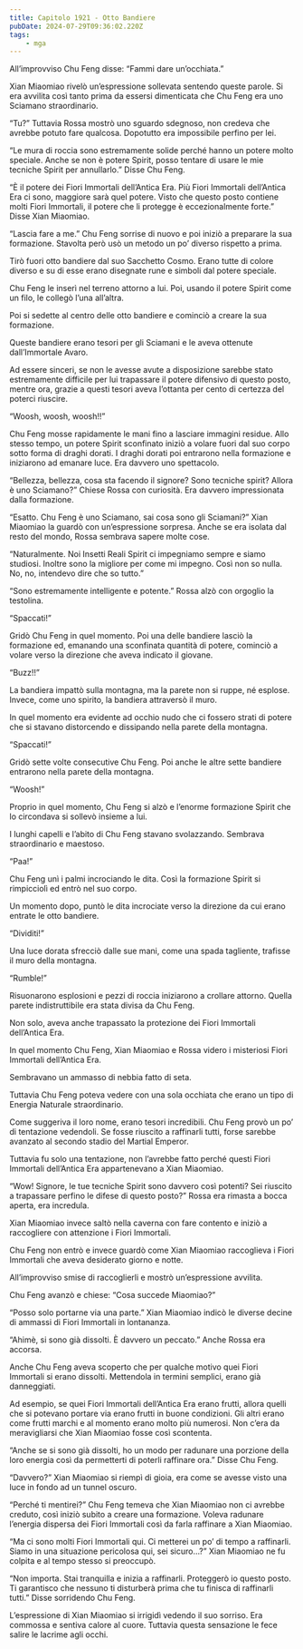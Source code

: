 ```yaml
---
title: Capitolo 1921 - Otto Bandiere
pubDate: 2024-07-29T09:36:02.220Z
tags:
    - mga
---
```


All’improvviso Chu Feng disse: “Fammi dare un’occhiata.”

Xian Miaomiao rivelò un’espressione sollevata sentendo queste parole. Si era avvilita così tanto prima da essersi dimenticata che Chu Feng era uno Sciamano straordinario.

“Tu?” Tuttavia Rossa mostrò uno sguardo sdegnoso, non credeva che avrebbe potuto fare qualcosa. Dopotutto era impossibile perfino per lei.

“Le mura di roccia sono estremamente solide perché hanno un potere molto speciale. Anche se non è potere Spirit, posso tentare di usare le mie tecniche Spirit per annullarlo.” Disse Chu Feng.

“È il potere dei Fiori Immortali dell’Antica Era. Più Fiori Immortali dell’Antica Era ci sono, maggiore sarà quel potere. Visto che questo posto contiene molti Fiori Immortali, il potere che li protegge è eccezionalmente forte.” Disse Xian Miaomiao.

“Lascia fare a me.” Chu Feng sorrise di nuovo e poi iniziò a preparare la sua formazione. Stavolta però usò un metodo un po’ diverso rispetto a prima.

Tirò fuori otto bandiere dal suo Sacchetto Cosmo. Erano tutte di colore diverso e su di esse erano disegnate rune e simboli dal potere speciale.

Chu Feng le inserì nel terreno attorno a lui. Poi, usando il potere Spirit come un filo, le collegò l’una all’altra.

Poi si sedette al centro delle otto bandiere e cominciò a creare la sua formazione.

Queste bandiere erano tesori per gli Sciamani e le aveva ottenute dall’Immortale Avaro.

Ad essere sinceri, se non le avesse avute a disposizione sarebbe stato estremamente difficile per lui trapassare il potere difensivo di questo posto, mentre ora, grazie a questi tesori aveva l’ottanta per cento di certezza del poterci riuscire.

“Woosh, woosh, woosh!!”

Chu Feng mosse rapidamente le mani fino a lasciare immagini residue. Allo stesso tempo, un potere Spirit sconfinato iniziò a volare fuori dal suo corpo sotto forma di draghi dorati. I draghi dorati poi entrarono nella formazione e iniziarono ad emanare luce. Era davvero uno spettacolo.

“Bellezza, bellezza, cosa sta facendo il signore? Sono tecniche spirit? Allora è uno Sciamano?” Chiese Rossa con curiosità. Era davvero impressionata dalla formazione.

“Esatto. Chu Feng è uno Sciamano, sai cosa sono gli Sciamani?” Xian Miaomiao la guardò con un’espressione sorpresa. Anche se era isolata dal resto del mondo, Rossa sembrava sapere molte cose.

“Naturalmente. Noi Insetti Reali Spirit ci impegniamo sempre e siamo studiosi. Inoltre sono la migliore per come mi impegno. Così non so nulla. No, no, intendevo dire che so tutto.”

“Sono estremamente intelligente e potente.” Rossa alzò con orgoglio la testolina.

“Spaccati!”

Gridò Chu Feng in quel momento. Poi una delle bandiere lasciò la formazione ed, emanando una sconfinata quantità di potere, cominciò a volare verso la direzione che aveva indicato il giovane.

“Buzz!!”

La bandiera impattò sulla montagna, ma la parete non si ruppe, né esplose. Invece, come uno spirito, la bandiera attraversò il muro.

In quel momento era evidente ad occhio nudo che ci fossero strati di potere che si stavano distorcendo e dissipando nella parete della montagna.

“Spaccati!”

Gridò sette volte consecutive Chu Feng. Poi anche le altre sette bandiere entrarono nella parete della montagna.

“Woosh!”

Proprio in quel momento, Chu Feng si alzò e l’enorme formazione Spirit che lo circondava si sollevò insieme a lui.

I lunghi capelli e l’abito di Chu Feng stavano svolazzando. Sembrava straordinario e maestoso.

“Paa!”

Chu Feng unì i palmi incrociando le dita. Così la formazione Spirit si rimpicciolì ed entrò nel suo corpo.

Un momento dopo, puntò le dita incrociate verso la direzione da cui erano entrate le otto bandiere.

“Dividiti!”

Una luce dorata sfrecciò dalle sue mani, come una spada tagliente, trafisse il muro della montagna.

“Rumble!”

Risuonarono esplosioni e pezzi di roccia iniziarono a crollare attorno. Quella parete indistruttibile era stata divisa da Chu Feng.

Non solo, aveva anche trapassato la protezione dei Fiori Immortali dell’Antica Era.

In quel momento Chu Feng, Xian Miaomiao e Rossa videro i misteriosi Fiori Immortali dell’Antica Era.

Sembravano un ammasso di nebbia fatto di seta.

Tuttavia Chu Feng poteva vedere con una sola occhiata che erano un tipo di Energia Naturale straordinario.

Come suggeriva il loro nome, erano tesori incredibili. Chu Feng provò un po’ di tentazione vedendoli. Se fosse riuscito a raffinarli tutti, forse sarebbe avanzato al secondo stadio del Martial Emperor.

Tuttavia fu solo una tentazione, non l’avrebbe fatto perché questi Fiori Immortali dell’Antica Era appartenevano a Xian Miaomiao.

“Wow! Signore, le tue tecniche Spirit sono davvero così potenti? Sei riuscito a trapassare perfino le difese di questo posto?” Rossa era rimasta a bocca aperta, era incredula.

Xian Miaomiao invece saltò nella caverna con fare contento e iniziò a raccogliere con attenzione i Fiori Immortali.

Chu Feng non entrò e invece guardò come Xian Miaomiao raccoglieva i Fiori Immortali che aveva desiderato giorno e notte.

All’improvviso smise di raccoglierli e mostrò un’espressione avvilita.

Chu Feng avanzò e chiese: “Cosa succede Miaomiao?”

“Posso solo portarne via una parte.” Xian Miaomiao indicò le diverse decine di ammassi di Fiori Immortali in lontananza.

“Ahimè, si sono già dissolti. È davvero un peccato.” Anche Rossa era accorsa.

Anche Chu Feng aveva scoperto che per qualche motivo quei Fiori Immortali si erano dissolti. Mettendola in termini semplici, erano già danneggiati.

Ad esempio, se quei Fiori Immortali dell’Antica Era erano frutti, allora quelli che si potevano portare via erano frutti in buone condizioni. Gli altri erano come frutti marchi e al momento erano molto più numerosi. Non c’era da meravigliarsi che Xian Miaomiao fosse così scontenta.

“Anche se si sono già dissolti, ho un modo per radunare una porzione della loro energia così da permetterti di poterli raffinare ora.” Disse Chu Feng.

“Davvero?” Xian Miaomiao si riempì di gioia, era come se avesse visto una luce in fondo ad un tunnel oscuro.

“Perché ti mentirei?” Chu Feng temeva che Xian Miaomiao non ci avrebbe creduto, così iniziò subito a creare una formazione. Voleva radunare l’energia dispersa dei Fiori Immortali così da farla raffinare a Xian Miaomiao.

“Ma ci sono molti Fiori Immortali qui. Ci metterei un po’ di tempo a raffinarli. Siamo in una situazione pericolosa qui, sei sicuro…?” Xian Miaomiao ne fu colpita e al tempo stesso si preoccupò.

“Non importa. Stai tranquilla e inizia a raffinarli. Proteggerò io questo posto. Ti garantisco che nessuno ti disturberà prima che tu finisca di raffinarli tutti.” Disse sorridendo Chu Feng.

L’espressione di Xian Miaomiao si irrigidì vedendo il suo sorriso. Era commossa e sentiva calore al cuore. Tuttavia questa sensazione le fece salire le lacrime agli occhi.



